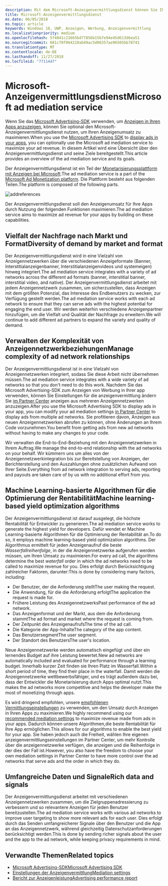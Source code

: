 ```yaml
---
description: Mit dem Microsoft-Anzeigenvermittlungsdienst können Sie Ihren Anzeigenumsatz und Funktionalitäten zur App-Bewerbung durch die Darstellung von Anzeigen aus mehreren Anzeigennetzwerken verbessern.
title: Microsoft-Anzeigenvermittlungsdienst
ms.date: 06/05/2018
ms.topic: article
keywords: Windows 10, UWP, Anzeigen, Werbung, Anzeigenvermittlung
ms.localizationpriority: medium
ms.openlocfilehash: 5f4041c21665bd77856b15b7e94e45d613d6ea51
ms.sourcegitcommit: 681c70f964210ab49ac5d06357ae96505bb78741
ms.translationtype: MT
ms.contentlocale: de-DE
ms.lasthandoff: 11/27/2018
ms.locfileid: "7711447"
---
```

# <a name="microsoft-ad-mediation-service"></a><span data-ttu-id="b2712-104">Microsoft-Anzeigenvermittlungsdienst</span><span class="sxs-lookup"><span data-stu-id="b2712-104">Microsoft ad mediation service</span></span>

<span data-ttu-id="b2712-105">Wenn Sie das [Microsoft Advertising-SDK](http://aka.ms/ads-sdk-uwp) verwenden, um [Anzeigen in Ihren Apps anzuzeigen](display-ads-in-your-app.md), können Sie optional den Microsoft-Anzeigenvermittlungsdienst nutzen, um Ihren Anzeigenumsatz zu maximieren.</span><span class="sxs-lookup"><span data-stu-id="b2712-105">When you use the [Microsoft Advertising SDK](http://aka.ms/ads-sdk-uwp) to [display ads in your apps](display-ads-in-your-app.md), you can optionally use the Microsoft ad mediation service to maximize your ad revenue.</span></span> <span data-ttu-id="b2712-106">In diesem Artikel wird eine Übersicht über den Anzeigenvermittlungsdienst und seine Ziele bereitgestellt.</span><span class="sxs-lookup"><span data-stu-id="b2712-106">This article provides an overview of the ad mediation service and its goals.</span></span>

<span data-ttu-id="b2712-107">Der Anzeigenvermittlungsdienst ist ein Teil der [Monetarisierungsplattform mit Anzeigen bei Microsoft](https://developer.microsoft.com/windows/ad-monetization-platform).</span><span class="sxs-lookup"><span data-stu-id="b2712-107">The ad mediation service is a part of the [Microsoft Ad Monetization platform](https://developer.microsoft.com/windows/ad-monetization-platform).</span></span> <span data-ttu-id="b2712-108">Die Plattform besteht aus folgenden Teilen.</span><span class="sxs-lookup"><span data-stu-id="b2712-108">The platform is composed of the following parts.</span></span>

![addreferences](images/ad-mediation-service.png)

<span data-ttu-id="b2712-110">Der Anzeigenvermittlungsdienst soll den Anzeigenumsatz für Ihre Apps durch Nutzung der folgenden Funktionen maximieren.</span><span class="sxs-lookup"><span data-stu-id="b2712-110">The ad mediation service aims to maximize ad revenue for your apps by building on these capabilities.</span></span>

## <a name="diversity-of-demand-by-market-and-format"></a><span data-ttu-id="b2712-111">Vielfalt der Nachfrage nach Markt und Format</span><span class="sxs-lookup"><span data-stu-id="b2712-111">Diversity of demand by market and format</span></span>

<span data-ttu-id="b2712-112">Der Anzeigenvermittlungsdienst wird in eine Vielzahl von Anzeigennetzwerken über die verschiedenen Anzeigeformate (Banner, Interstitialanzeigenbanner, Interstitialanzeigenvideos und systemeigen) hinweg integriert.</span><span class="sxs-lookup"><span data-stu-id="b2712-112">The ad mediation service integrates with a variety of ad networks across the different ad formats (banner, interstitial banner, interstitial video, and native).</span></span> <span data-ttu-id="b2712-113">Der Anzeigenvermittlungsdienst arbeitet mit jedem Anzeigennetzwerk zusammen, um sicherzustellen, dass Anzeigen mit dem größten Potenzial, das Interesse des Endbenutzers zu wecken, zur Verfügung gestellt werden.</span><span class="sxs-lookup"><span data-stu-id="b2712-113">The ad mediation service works with each ad network to ensure that they can serve ads with the highest potential for engaging the end user.</span></span> <span data-ttu-id="b2712-114">Wir werden weiterhin verschiedene Anzeigenpartner hinzufügen, um die Vielfalt und Qualität der Nachfrage zu erweitern.</span><span class="sxs-lookup"><span data-stu-id="b2712-114">We will continue to add different ad partners to expand the variety and quality of demand.</span></span>

## <a name="manage-complexity-of-ad-network-relationships"></a><span data-ttu-id="b2712-115">Verwalten der Komplexität von Anzeigennetzwerkbeziehungen</span><span class="sxs-lookup"><span data-stu-id="b2712-115">Manage complexity of ad network relationships</span></span>  

<span data-ttu-id="b2712-116">Der Anzeigenvermittlungsdienst ist in eine Vielzahl von Anzeigennetzwerken integriert, sodass Sie diese Arbeit nicht übernehmen müssen.</span><span class="sxs-lookup"><span data-stu-id="b2712-116">The ad mediation service integrates with a wide variety of ad networks so that you don't need to do this work.</span></span> <span data-ttu-id="b2712-117">Nachdem Sie das Microsoft Advertising-SDK zum Anzeigen von Werbung in Ihrer app verwenden, können Sie Einstellungen für die anzeigenvermittlung ändern Sie [im Partner Center](../publish/in-app-ads.md#mediation-settings) anzeigen aus mehreren Anzeigennetzwerken anzuzeigen.</span><span class="sxs-lookup"><span data-stu-id="b2712-117">After you use the Microsoft Advertising SDK to display ads in your app, you can modify your ad mediation settings [in Partner Center](../publish/in-app-ads.md#mediation-settings) to display ads from multiple ad networks.</span></span> <span data-ttu-id="b2712-118">Sie profitieren davon, Anzeigen aus neuen Anzeigennetzwerken abrufen zu können, ohne Änderungen an Ihrem Code vorzunehmen.</span><span class="sxs-lookup"><span data-stu-id="b2712-118">You benefit from getting ads from new ad networks without having to make any changes to your code.</span></span>

<span data-ttu-id="b2712-119">Wir verwalten die End-to-End-Beziehung mit den Anzeigennetzwerken in Ihrem Auftrag.</span><span class="sxs-lookup"><span data-stu-id="b2712-119">We manage the end-to-end relationship with the ad networks on your behalf.</span></span> <span data-ttu-id="b2712-120">Wir kümmern uns um alles von der Anzeigennetzwerkintegration bis zur Bereitstellung von Anzeigen, der Berichterstellung und den Auszahlungen ohne zusätzlichen Aufwand von Ihrer Seite.</span><span class="sxs-lookup"><span data-stu-id="b2712-120">Everything from ad network integration to serving ads, reporting and payouts are taken care of by us with no additional effort from you.</span></span>

## <a name="machine-learning-based-yield-optimization-algorithms"></a><span data-ttu-id="b2712-121">Machine Learning-basierte Algorithmen für die Optimierung der Rentabilität</span><span class="sxs-lookup"><span data-stu-id="b2712-121">Machine learning-based yield optimization algorithms</span></span>

<span data-ttu-id="b2712-122">Der Anzeigenvermittlungsdienst ist darauf ausgelegt, die höchste Rentabilität für Entwickler zu generieren.</span><span class="sxs-lookup"><span data-stu-id="b2712-122">The ad mediation service works to generate the highest yield for developers.</span></span> <span data-ttu-id="b2712-123">Dafür wendet er Machine Learning-basierte Algorithmen für die Optimierung der Rentabilität an.</span><span class="sxs-lookup"><span data-stu-id="b2712-123">To do so, it employs machine learning-based yield optimization algorithms.</span></span> <span data-ttu-id="b2712-124">Der Algorithmus ermittelt für jeden Anzeigenaufruf die beste *Wasserfallreihenfolge*, in der die Anzeigennetzwerke aufgerufen werden müssen, um Ihren Umsatz zu maximieren.</span><span class="sxs-lookup"><span data-stu-id="b2712-124">For every ad call, the algorithms determine the best *waterfall* order in which the ad networks need to be called to maximize revenue for you.</span></span> <span data-ttu-id="b2712-125">Dies erfolgt durch Berücksichtigung zahlreicher Faktoren, darunter:</span><span class="sxs-lookup"><span data-stu-id="b2712-125">This is done by considering many factors, including:</span></span>

* <span data-ttu-id="b2712-126">Der Benutzer, der die Anforderung stellt</span><span class="sxs-lookup"><span data-stu-id="b2712-126">The user making the request.</span></span>
* <span data-ttu-id="b2712-127">Die Anwendung, für die die Anforderung erfolgt</span><span class="sxs-lookup"><span data-stu-id="b2712-127">The application the request is made for.</span></span>
* <span data-ttu-id="b2712-128">Frühere Leistung des Anzeigennetzwerks</span><span class="sxs-lookup"><span data-stu-id="b2712-128">Past performance of the ad network.</span></span>
* <span data-ttu-id="b2712-129">Das Anzeigenformat und der Markt, aus dem die Anforderung stammt</span><span class="sxs-lookup"><span data-stu-id="b2712-129">The ad format and market where the request is coming from.</span></span>
* <span data-ttu-id="b2712-130">Der Zeitpunkt des Anzeigenaufrufs</span><span class="sxs-lookup"><span data-stu-id="b2712-130">The time of the ad call.</span></span>
* <span data-ttu-id="b2712-131">Die Kategorie der App-Inhalte</span><span class="sxs-lookup"><span data-stu-id="b2712-131">The category of the app content.</span></span>
* <span data-ttu-id="b2712-132">Das Benutzersegment</span><span class="sxs-lookup"><span data-stu-id="b2712-132">The user segment.</span></span>
* <span data-ttu-id="b2712-133">Der Standort des Benutzers</span><span class="sxs-lookup"><span data-stu-id="b2712-133">The user's location.</span></span>

<span data-ttu-id="b2712-134">Neue Anzeigennetzwerke werden automatisch eingefügt und über ein lernendes Budget auf ihre Leistung bewertet.</span><span class="sxs-lookup"><span data-stu-id="b2712-134">New ad networks are automatically included and evaluated for performance through a learning budget.</span></span> <span data-ttu-id="b2712-135">Innerhalb kurzer Zeit finden sie Ihren Platz im Wasserfall.</span><span class="sxs-lookup"><span data-stu-id="b2712-135">Within a short period of time, they find their place in the waterfall.</span></span> <span data-ttu-id="b2712-136">Damit werden die Anzeigennetzwerke wettbewerbsfähiger, und es trägt außerdem dazu bei, dass der Entwickler die Monetarisierung durch Apps optimal nutzt.</span><span class="sxs-lookup"><span data-stu-id="b2712-136">This makes the ad networks more competitive and helps the developer make the most of monetizing through apps.</span></span>

<span data-ttu-id="b2712-137">Es wird dringend empfohlen, unsere [empfohlenen Vermittlungseinstellungen](../publish/in-app-ads.md#mediation-settings) zu verwenden, um den Umsatz durch Anzeigen in Ihren Apps zu maximieren.</span><span class="sxs-lookup"><span data-stu-id="b2712-137">We highly recommend using our [recommended mediation settings](../publish/in-app-ads.md#mediation-settings) to maximize revenue made from ads in your apps.</span></span> <span data-ttu-id="b2712-138">Dadurch können unsere Algorithmen,die beste Rentabilität für Ihre App ermöglichen.</span><span class="sxs-lookup"><span data-stu-id="b2712-138">This allows for our algorithms to enable the best yield for your app.</span></span> <span data-ttu-id="b2712-139">Sie haben jedoch auch die Freiheit, wählen Ihre eigenen anzeigenvermittlungseinstellungen im Partner Center, um mehr Kontrolle über die anzeigennetzwerke verfügen, die anzeigen und die Reihenfolge in der dies der Fall ist.</span><span class="sxs-lookup"><span data-stu-id="b2712-139">However, you also have the freedom to choose your own mediation settings in Partner Center to have more control over the ad networks that serve ads and the order in which they do.</span></span>

## <a name="rich-data-and-signals"></a><span data-ttu-id="b2712-140">Umfangreiche Daten und Signale</span><span class="sxs-lookup"><span data-stu-id="b2712-140">Rich data and signals</span></span>

<span data-ttu-id="b2712-141">Der Anzeigenvermittlungsdienst arbeitet mit verschiedenen Anzeigennetzwerken zusammen, um die Zielgruppenadressierung zu verbessern und so relevantere Anzeigen für jeden Benutzer bereitzustellen.</span><span class="sxs-lookup"><span data-stu-id="b2712-141">The ad mediation service works with various ad networks to improve user targeting to show more relevant ads for each user.</span></span> <span data-ttu-id="b2712-142">Dies erfolgt durch das Senden umfangreicherer Signale über den Benutzer und die App an das Anzeigennetzwerk, während gleichzeitig Datenschutzanforderungen berücksichtigt werden.</span><span class="sxs-lookup"><span data-stu-id="b2712-142">This is done by sending richer signals about the user and the app to the ad network, while keeping privacy requirements in mind.</span></span>

## <a name="related-topics"></a><span data-ttu-id="b2712-143">Verwandte Themen</span><span class="sxs-lookup"><span data-stu-id="b2712-143">Related topics</span></span>

* [<span data-ttu-id="b2712-144">Microsoft Advertising-SDK</span><span class="sxs-lookup"><span data-stu-id="b2712-144">Microsoft Advertising SDK</span></span>](http://aka.ms/ads-sdk-uwp)
* [<span data-ttu-id="b2712-145">Einstellungen der Anzeigenvermittlung</span><span class="sxs-lookup"><span data-stu-id="b2712-145">Mediation settings</span></span>](../publish/in-app-ads.md#mediation-settings)
* [<span data-ttu-id="b2712-146">Bericht zur Anzeigenleistung</span><span class="sxs-lookup"><span data-stu-id="b2712-146">Advertising performance report</span></span>](../publish/advertising-performance-report.md)
